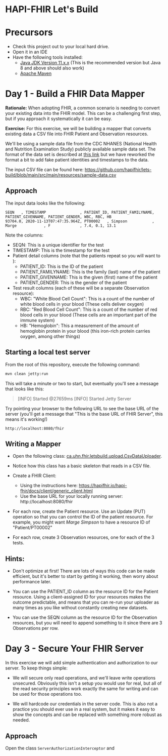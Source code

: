 # HAPI-FHIR Let's Build

# Precursors

* Check this project out to your local hard drive.
* Open it in an IDE
* Have the following tools installed:
   * [Java JDK Version 11.x.x](https://adoptopenjdk.net/) (This is the recommended version but Java 8 and above should also work)
   * [Apache Maven](https://maven.apache.org/)

# Day 1 - Build a FHIR Data Mapper

**Rationale:** When adopting FHIR, a common scenario is needing to convert your existing data into the FHIR model. This can be a challenging first step, but if you approach it systematically it can be easy. 

**Exercise:** For this exercise, we will be building a mapper that converts existing data a CSV file into FHIR Patient and Observation resources. 

We'll be using a sample data file from the CDC NHANES (National Health and Nutrition Examination Study) publicly available sample data set. The format of the data set is described at [this link](https://wwwn.cdc.gov/Nchs/Nhanes/2017-2018/CBC_J.htm) but we have reworked the format a bit to add fake patient identities and timestamps to the data.

The input CSV file can be found here: https://github.com/hapifhir/lets-build/blob/main/src/main/resources/sample-data.csv 

## Approach

The input data looks like the following:

```csv
SEQN   , TIMESTAMP               , PATIENT_ID, PATIENT_FAMILYNAME, PATIENT_GIVENNAME, PATIENT_GENDER, WBC, RBC, HB
93704.0, 2020-11-13T07:47:35.964Z, PT00002   , Simpson           , Marge            , F             , 7.4, 0.1, 13.1
```

Note the columns:

* SEQN: This is a unique identifier for the test
* TIMESTAMP: This is the timestamp for the test
* Patient detail columns (note that the patients repeat so you will want to ):
   * PATIENT_ID: This is the ID of the patient
   * PATIENT_FAMILYNAME: This is the family (last) name of the patient
   * PATIENT_GIVENNAME: This is the given (first) name of the patient
   * PATIENT_GENDER: This is the gender of the patient
* Test result columns (each of these will be a separate Observation resource):
   * WBC: "White Blood Cell Count": This is a count of the number of white blood cells in your blood (These cells deliver oxygen)
   * RBC: "Red Blood Cell Count": This is a count of the number of red blood cells in your blood (These cells are an important part of the immune system)
   * HB: "Hemoglobin": This a measurement of the amount of hemoglobin protein in your blood (this iron-rich protein carries oxygen, among other things)

## Starting a local test server

From the root of this repository, execute the following command:

```bash
mvn clean jetty:run
```

This will take a minute or two to start, but eventually you'll see a message that looks like this:

> [INFO] Started @27659ms
> [INFO] Started Jetty Server

Try pointing your browser to the following URL to see the base URL of the server (you'll get a message that "This is the base URL of FHIR Server", this means it's working!)

```
http://localhost:8080/fhir
```

## Writing a Mapper

* Open the following class: [ca.uhn.fhir.letsbuild.upload.CsvDataUploader](https://github.com/hapifhir/lets-build/blob/main/src/main/java/ca/uhn/fhir/letsbuild/upload/CsvDataUploader.java).

* Notice how this class has a basic skeleton that reads in a CSV file.

* Create a FHIR Client:
 
   * Using the instructions here: https://hapifhir.io/hapi-fhir/docs/client/generic_client.html
   * Use the base URL for your locally running server: http://localhost:8080/fhir
 
* For each row, create the Patient resource. Use an Update (PUT) operation so that you can control the ID of the patient resource. For example, you might want *Marge Simpson* to have a resource ID of "Patient/PT00002"

* For each row, create 3 Observation resources, one for each of the 3 tests.

## Hints:

* Don't optimize at first! There are lots of ways this code can be made efficient, but it's better to start by getting it working, then worry about performance later.

* You can use the PATIENT_ID column as the resource ID for the Patient resource. Using a client-assigned ID for your resources makes the outcome predictable, and means that you can re-run your uploader as many times as you like without constantly creating new datasets. 

* You can use the SEQN column as the resource ID for the Observation resources, but you will need to append something to it since there are 3 Observations per row.

# Day 3 - Secure Your FHIR Server

In this exercise we will add simple authentication and authorization to our server. To keep things simple:

* We will secure only read operations, and we'll leave write operations unsecured. Obviously this isn't a setup you would use for real, but all of the read security principles work exactly the same for writing and can be used for those operations too.

* We will hardcode our credentials in the server code. This is also not a practice you should ever use in a real system, but it makes it easy to show the concepts and can be replaced with something more robust as needed.

## Approach

Open the class `ServerAuthorizationInterceptor` and 